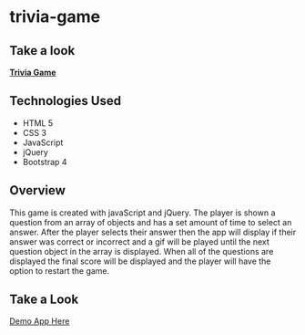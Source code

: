 # trivia-game

## Take a look

**[Trivia Game](https://andrewpetersondev.github.io/trivia-game/)**

## Technologies Used

- HTML 5
- CSS 3
- JavaScript
- jQuery
- Bootstrap 4

## Overview

This game is created with javaScript and jQuery. The player is shown a question from an array of objects and has a set amount of time to select an answer. After the player selects their answer then the app will display if their answer was correct or incorrect and a gif will be played until the next question object in the array is displayed. When all of the questions are displayed the final score will be displayed and the player will have the option to restart the game.

## Take a Look

[Demo App Here](https://andrewpetersondev.github.io/trivia-game/)
